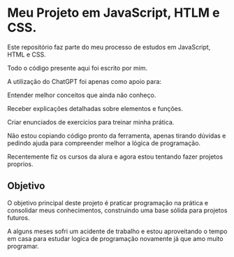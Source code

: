 <h1>Meu Projeto em JavaScript, HTLM e CSS.</h1>

Este repositório faz parte do meu processo de estudos em JavaScript, HTML e CSS.

Todo o código presente aqui foi escrito por mim.

A utilização do ChatGPT foi apenas como apoio para:

Entender melhor conceitos que ainda não conheço.

Receber explicações detalhadas sobre elementos e funções.

Criar enunciados de exercícios para treinar minha prática.

Não estou copiando código pronto da ferramenta, apenas tirando dúvidas e pedindo ajuda para compreender melhor a lógica de programação.

Recentemente fiz os cursos da alura e agora estou tentando fazer projetos proprios.

<h2>Objetivo</h2>

O objetivo principal deste projeto é praticar programação na prática e consolidar meus conhecimentos, construindo uma base sólida para projetos futuros.

A alguns meses sofri um acidente de trabalho e estou aproveitando o tempo em casa para estudar logica de programação novamente já que amo muito programar.
